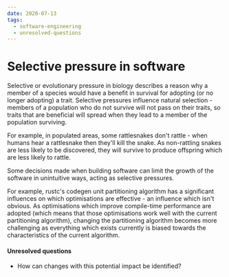 ```yaml
---
date: 2020-07-13
tags:
  - software-engineering
  - unresolved-questions
---
```


# Selective pressure in software
Selective or evolutionary pressure in biology describes a reason why a member of a species would
have a benefit in survival for adopting (or no longer adopting) a trait. Selective pressures
influence natural selection - members of a population who do not survive will not pass on their
traits, so traits that are beneficial will spread when they lead to a member of the population
surviving.

For example, in populated areas, some rattlesnakes don't rattle - when humans hear a rattlesnake
then they'll kill the snake. As non-rattling snakes are less likely to be discovered, they will
survive to produce offspring which are less likely to rattle.

Some decisions made when building software can limit the growth of the software in unintuitive ways,
acting as selective pressures.

For example, rustc's codegen unit partitioning algorithm has a significant influences on which
optimisations are effective - an influence which isn't obvious. As optimisations which improve
compile-time performance are adopted (which means that those optimisations work well with the
current partitioning algorithm), changing the partitioning algorithm becomes more challenging as
everything which exists currently is biased towards the characteristics of the current algorithm.

#### Unresolved questions
- How can changes with this potential impact be identified?
